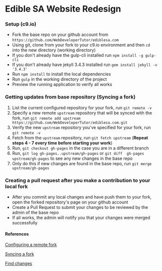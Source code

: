 # Edible SA Website Redesign



### Setup (c9.io)
- Fork the base repo on your github account from `https://github.com/WebDeveloperTutor/ediblesa.com`
- Using git, clone from your fork to your c9.io environment and then `cd` into the new directory (working directory)
- If you don't already have the gulp-cli installed run `npm install -g gulp-cli`
- If you don't already have jekyll 3.4.3 installed run `gem install jekyll -v '3.4.3'`
- Run `npm install` to install the local dependencies
- Run `gulp` in the working directory of the project
- Preview the running application to verify all works

### Getting updates from base repository (Syncing a fork)
1. List the current configured repository for your fork, run `git remote -v` 
2. Specify a new remote `upstream` repository that will be synced with the fork, run `git remote add upstream https://github.com/WebDeveloperTutor/ediblesa.com.git`
3. Verify the new `upstream` repository you've specified for your fork, run `git remote -v`
4. Fetch from the `upstream` repository, run `git fetch upstream` (**Repeat steps 4 - 7 every time before starting your work**)
5. Run, `git checkout gh-pages` in the case you are in a different branch
6. Run, `git log gh-pages..upstream/gh-pages` or `git diff  gh-pages upstream/gh-pages` to see any new changes in the base repo
7. Only do this if new changes are found in the base repo, run `git merge upstream/gh-pages`

### Creating a pull request after you make a contribution to your local fork
- After you commit any local changes and have push them to your fork, open the forked repository's page on your github account
- Create a Pull Request to submit your changes to be reviewed by the admin of the base repo
- If all works, the admin will notify you that your changes were merged successfully


#### References
[Configuring a remote fork](https://help.github.com/articles/configuring-a-remote-for-a-fork/)

[Syncing a fork](https://help.github.com/articles/syncing-a-fork/)

[Find changes](https://stackoverflow.com/questions/10678495/where-to-find-changes-due-to-git-fetch?answertab=active#tab-top)



